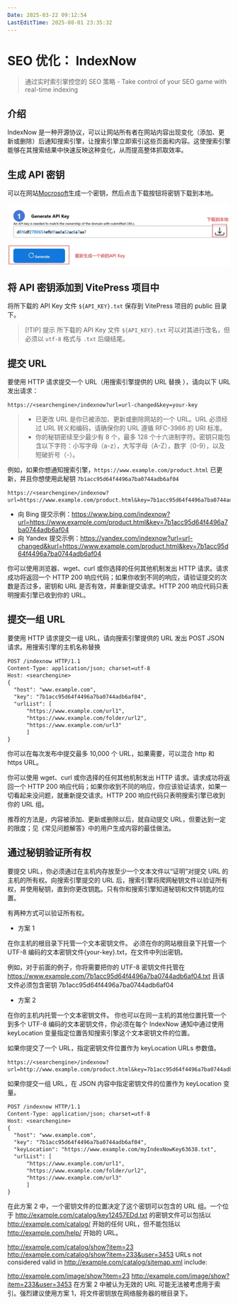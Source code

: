 ```yaml
---
Date: 2025-03-22 09:12:54
LastEditTime: 2025-08-01 23:35:32
---
```


# SEO 优化： IndexNow

> 通过实时索引掌控您的 SEO 策略 - Take control of your SEO game with real-time indexing

## 介绍

IndexNow 是一种开源协议，可以让网站所有者在网站内容出现变化（添加、更新或删除）后通知搜索引擎，让搜索引擎立即索引这些页面和内容。这使搜索引擎能够在其搜索结果中快速反映这种变化，从而提高整体抓取效率。

## 生成 API 密钥

可以在网站[Mocrosoft](https://www.bing.com/indexnow/getstarted)生成一个密钥，然后点击下载按钮将密钥下载到本地。

![index-new-generate-api-key](./assets/index-new-generate-api-key.webp)

## 将 API 密钥添加到 VitePress 项目中

将所下载的 API Key 文件 `${API_KEY}.txt` 保存到 VitePress 项目的 public 目录下。

> [!TIP] 提示
> 所下载的 API Key 文件 `${API_KEY}.txt` 可以对其进行改名，但必须以 `utf-8` 格式与 `.txt` 后缀结尾。

## 提交 URL

要使用 HTTP 请求提交一个 URL（用搜索引擎提供的 URL 替换 ），请向以下 URL 发出请求：

```http:no-line-numbers
https://<searchengine>/indexnow?url=url-changed&key=your-key
```

> - 已更改 URL 是你已被添加、更新或删除网站的一个 URL。URL 必须经过 URL 转义和编码，请确保你的 URL 遵循 RFC-3986 的 URI 标准。
> - 你的秘钥密续至少最少有 8 个，最多 128 个十六进制字符。密钥只能包含以下字符：小写字母（a-z），大写字母（A-Z），数字（0-9），以及短破折号（-）。

例如，如果你想通知搜索引擎，`https://www.example.com/product.html` 已更新，并且你想使用此秘钥 `7b1acc95d64f4496a7ba0744adb6af04`

```http:no-line-numbers
https://<searchengine>/indexnow?url=https://www.example.com/product.html&key=7b1acc95d64f4496a7ba0744adb6af04
```

- 向 Bing 提交示例：https://www.bing.com/indexnow?url=https://www.example.com/product.html&key=7b1acc95d64f4496a7ba0744adb6af04
- 向 Yandex 提交示例：https://yandex.com/indexnow?url=url-changed&kurl=https://www.example.com/product.html&key=7b1acc95d64f4496a7ba0744adb6af04

你可以使用浏览器、wget、curl 或你选择的任何其他机制发出 HTTP 请求。请求成功将返回一个 HTTP 200 响应代码；如果你收到不同的响应，请验证提交的次数是否过多，密钥和 URL 是否有效，并重新提交请求。HTTP 200 响应代码只表明搜索引擎已收到你的 URL。

## 提交一组 URL

要使用 HTTP 请求提交一组 URL，请向搜索引擎提供的 URL 发出 POST JSON 请求。用搜索引擎的主机名称替换

```http:no-line-numbers
POST /indexnow HTTP/1.1
Content-Type: application/json; charset=utf-8
Host: <searchengine>
{
  "host": "www.example.com",
  "key": "7b1acc95d64f4496a7ba0744adb6af04",
  "urlList": [
      "https://www.example.com/url1",
      "https://www.example.com/folder/url2",
      "https://www.example.com/url3"
      ]
}
```

你可以在每次发布中提交最多 10,000 个 URL，如果需要，可以混合 http 和 https URL。

你可以使用 wget、curl 或你选择的任何其他机制发出 HTTP 请求。请求成功将返回一个 HTTP 200 响应代码；如果你收到不同的响应，你应该验证请求，如果一切看起来没问题，就重新提交请求。HTTP 200 响应代码只表明搜索引擎已收到你的 URL 组。

推荐的方法是，内容被添加、更新或删除以后，就自动提交 URL，但要达到一定的限度；见《常见问题解答》中的用户生成内容的最佳做法。

## 通过秘钥验证所有权

要提交 URL，你必须通过在主机内存放至少一个文本文件以“证明”对提交 URL 的主机的所有权。向搜索引擎提交的 URL 后，搜索引擎将爬网秘钥文件以验证所有权，并使用秘钥，直到你更改钥匙。只有你和搜索引擎知道秘钥和文件钥匙的位置。

有两种方式可以验证所有权。

- 方案 1

在你主机的根目录下托管一个文本密钥文件。
必须在你的网站根目录下托管一个 UTF-8 编码的文本密钥文件{your-key}.txt，在文件中列出密钥。

例如，对于前面的例子，你将需要把你的 UTF-8 密钥文件托管在 https://www.example.com/7b1acc95d64f4496a7ba0744adb6af04.txt 且该文件必须包含密钥 7b1acc95d64f4496a7ba0744adb6af04

- 方案 2

在你的主机内托管一个文本密钥文件。
你也可以在同一主机的其他位置托管一个到多个 UTF-8 编码的文本密钥文件，你必须在每个 IndexNow 通知中通过使用 keyLocation 变量指定位置告知搜索引擎这个文本密钥文件的位置。

如果你提交了一个 URL，指定密钥文件位置作为 keyLocation URLs 参数值。

```http:no-line-numbers
https://<searchengine>/indexnow?url=http://www.example.com/product.html&key=7b1acc95d64f4496a7ba0744adb6af04&keyLocation=http://www.example.com/myIndexNowKey63638.txt
```

如果你提交一组 URL，在 JSON 内容中指定密钥文件的位置作为 keyLocation 变量。

```http:no-line-numbers 7
POST /indexnow HTTP/1.1
Content-Type: application/json; charset=utf-8
Host: <searchengine>
{
  "host": "www.example.com",
  "key": "7b1acc95d64f4496a7ba0744adb6af04",
  "keyLocation": "https://www.example.com/myIndexNowKey63638.txt",
  "urlList": [
      "https://www.example.com/url1",
      "https://www.example.com/folder/url2",
      "https://www.example.com/url3"
      ]
}
```

在此方案 2 中，一个密钥文件的位置决定了这个密钥可以包含的 URL 组。一个位于 http://example.com/catalog/key12457EDd.txt 的密钥文件可以包括以 http://example.com/catalog/ 开始的任何 URL，但不能包括以 http://example.com/help/ 开始的 URL。

http://example.com/catalog/show?item=23
http://example.com/catalog/show?item=233&user=3453
URLs not considered valid in http://example.com/catalog/sitemap.xml include:

http://example.com/image/show?item=23
http://example.com/image/show?item=233&user=3453
在方案 2 中被认为无效的 URL 可能无法被考虑用于索引。强烈建议使用方案 1，将文件密钥放在网络服务器的根目录下。
